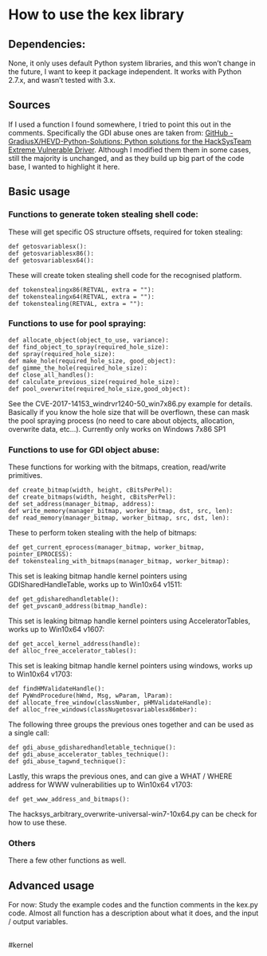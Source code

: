 # How to use the kex library
## Dependencies:
None, it only uses default Python system libraries, and this won’t change in the future, I want to keep it package independent. It works with Python 2.7.x, and wasn’t tested with 3.x.

## Sources
If I used a function I found somewhere, I tried to point this out in the comments. Specifically the GDI abuse ones are taken from: [GitHub - GradiusX/HEVD-Python-Solutions: Python solutions for the HackSysTeam Extreme Vulnerable Driver](https://github.com/GradiusX/HEVD-Python-Solutions). Although I modified them them in some cases, still the majority is unchanged, and as they build up big part of the code base, I wanted to highlight it here.

## Basic usage
### Functions to generate token stealing shell code:

These will get specific OS structure offsets, required for token stealing:
```
def getosvariablesx():
def getosvariablesx86():
def getosvariablesx64():
```

These will create token stealing shell code for the recognised platform.
```
def tokenstealingx86(RETVAL, extra = ""):
def tokenstealingx64(RETVAL, extra = ""):
def tokenstealing(RETVAL, extra = ""):
```

### Functions to use for pool spraying:

```
def allocate_object(object_to_use, variance):
def find_object_to_spray(required_hole_size):
def spray(required_hole_size):
def make_hole(required_hole_size, good_object):
def gimme_the_hole(required_hole_size):
def close_all_handles():
def calculate_previous_size(required_hole_size):
def pool_overwrite(required_hole_size,good_object):
```

See the CVE-2017-14153_windrvr1240-50_win7x86.py example for details. Basically if you know the hole size that will be overflown, these can mask the pool spraying process (no need to care about objects, allocation, overwrite data, etc…). Currently only works on Windows 7x86 SP1

### Functions to use for GDI object abuse:

These functions for working with the bitmaps, creation, read/write primitives.

```
def create_bitmap(width, height, cBitsPerPel):
def create_bitmaps(width, height, cBitsPerPel):
def set_address(manager_bitmap, address):
def write_memory(manager_bitmap, worker_bitmap, dst, src, len):
def read_memory(manager_bitmap, worker_bitmap, src, dst, len):
```

These to perform token stealing with the help of bitmaps:

```
def get_current_eprocess(manager_bitmap, worker_bitmap, pointer_EPROCESS):
def tokenstealing_with_bitmaps(manager_bitmap, worker_bitmap):
```

This set is leaking bitmap handle kernel pointers using GDISharedHandleTable, works up to Win10x64 v1511:

```
def get_gdisharedhandletable():
def get_pvscan0_address(bitmap_handle):
```

This set is leaking bitmap handle kernel pointers using AcceleratorTables, works up to Win10x64 v1607:

```
def get_accel_kernel_address(handle):
def alloc_free_accelerator_tables():
```

This set is leaking bitmap handle kernel pointers using windows, works up to Win10x64 v1703:

```
def findHMValidateHandle():
def PyWndProcedure(hWnd, Msg, wParam, lParam):
def allocate_free_window(classNumber, pHMValidateHandle):
def alloc_free_windows(classNugetosvariablesx86mber):
```

The following three groups the previous ones together and can be used as a single call:

```
def gdi_abuse_gdisharedhandletable_technique():
def gdi_abuse_accelerator_tables_technique():
def gdi_abuse_tagwnd_technique():
```

Lastly, this wraps the previous ones, and can give a WHAT / WHERE address for WWW vulnerabilities up to Win10x64 v1703:

```
def get_www_address_and_bitmaps():
```

The hacksys_arbitrary_overwrite-universal-win7-10x64.py can be check for how to use these.

### Others
There a few other functions as well. 

## Advanced usage

For now: Study the example codes and the function comments in the kex.py code. Almost all function has a description about what it does, and the input / output variables.


## 
#kernel